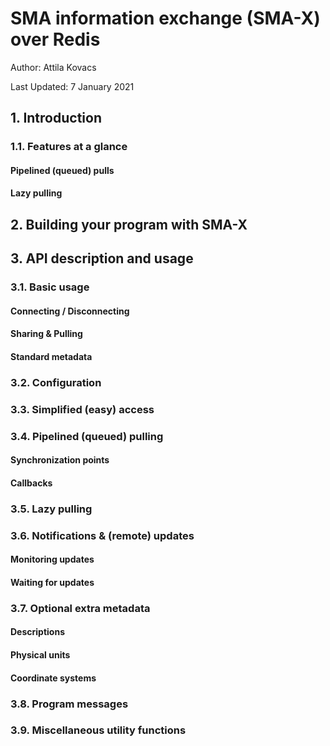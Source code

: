 # SMA information exchange (SMA-X) over Redis

Author: Attila Kovacs

Last Updated: 7 January 2021



## 1. Introduction

### 1.1. Features at a glance

#### Pipelined (queued) pulls

#### Lazy pulling




## 2. Building your program with SMA-X


## 3. API description and usage


### 3.1. Basic usage

#### Connecting / Disconnecting

#### Sharing & Pulling

#### Standard metadata



### 3.2. Configuration

### 3.3. Simplified (easy) access



### 3.4. Pipelined (queued) pulling

#### Synchronization points

#### Callbacks


### 3.5. Lazy pulling



### 3.6. Notifications & (remote) updates

#### Monitoring updates

#### Waiting for updates


### 3.7. Optional extra metadata

#### Descriptions

#### Physical units

#### Coordinate systems


### 3.8. Program messages


### 3.9. Miscellaneous utility functions

